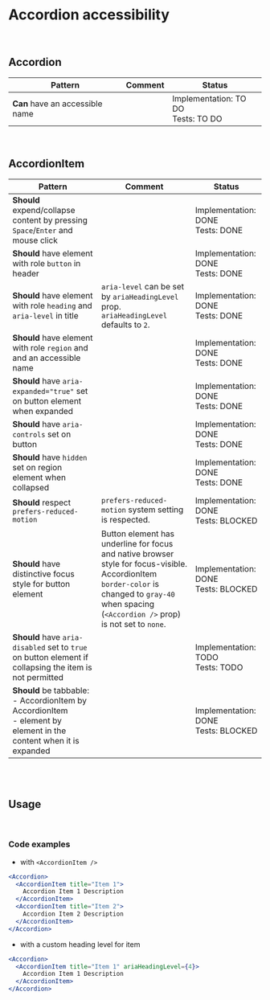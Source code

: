 # Accordion accessibility

<br/>

## Accordion

| Pattern                         | Comment | Status                                  |
| ------------------------------- | ------- | --------------------------------------- |
| **Can** have an accessible name |         | Implementation: TO DO<br />Tests: TO DO |

<br/>

## AccordionItem

| Pattern                                                                                                                  | Comment                                                                                                                                                                                               | Status                                   |
| ------------------------------------------------------------------------------------------------------------------------ | ----------------------------------------------------------------------------------------------------------------------------------------------------------------------------------------------------- | ---------------------------------------- |
| **Should** expend/collapse content by pressing `Space`/`Enter` and mouse click                                           |                                                                                                                                                                                                       | Implementation: DONE<br />Tests: DONE    |
| **Should** have element with role `button` in header                                                                     |                                                                                                                                                                                                       | Implementation: DONE<br />Tests: DONE    |
| **Should** have element with role `heading` and `aria-level` in title                                                    | `aria-level` can be set by `ariaHeadingLevel` prop.<br/>`ariaHeadingLevel` defaults to `2`.                                                                                                           | Implementation: DONE<br />Tests: DONE    |
| **Should** have element with role `region` and and an accessible name                                                    |                                                                                                                                                                                                       | Implementation: DONE<br />Tests: DONE    |
| **Should** have `aria-expanded="true"` set on button element when expanded                                               |                                                                                                                                                                                                       | Implementation: DONE<br />Tests: DONE    |
| **Should** have `aria-controls` set on button                                                                            |                                                                                                                                                                                                       | Implementation: DONE<br />Tests: DONE    |
| **Should** have `hidden` set on region element when collapsed                                                            |                                                                                                                                                                                                       | Implementation: DONE<br />Tests: DONE    |
| **Should** respect `prefers-reduced-motion`                                                                              | `prefers-reduced-motion` system setting is respected.                                                                                                                                                 | Implementation: DONE<br />Tests: BLOCKED |
| **Should** have distinctive focus style for button element                                                               | Button element has underline for focus and native browser style for focus-visible.<br/>AccordionItem `border-color` is changed to `gray-40` when spacing (`<Accordion />` prop) is not set to `none`. | Implementation: DONE<br />Tests: BLOCKED |
| **Should** have `aria-disabled` set to `true` on button element if collapsing the item is not permitted                  |                                                                                                                                                                                                       | Implementation: TODO<br />Tests: TODO    |
| **Should** be tabbable:<br/>- AccordionItem by AccordionItem<br/>- element by element in the content when it is expanded |                                                                                                                                                                                                       | Implementation: DONE<br />Tests: BLOCKED |

<br/>
<br/>

## Usage

<br/>

### Code examples

- with `<AccordionItem />`

<!-- prettier-ignore -->
```jsx
<Accordion>
  <AccordionItem title="Item 1">
    Accordion Item 1 Description
  </AccordionItem>
  <AccordionItem title="Item 2">
    Accordion Item 2 Description
  </AccordionItem>
</Accordion>
```

- with a custom heading level for item

<!-- prettier-ignore -->
```jsx
<Accordion>
  <AccordionItem title="Item 1" ariaHeadingLevel={4}>
    Accordion Item 1 Description
  </AccordionItem>
</Accordion>
```
